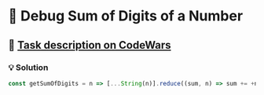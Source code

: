 # 📝 Debug Sum of Digits of a Number

## 🔗 [Task description on CodeWars](https://www.codewars.com/kata/563d59dd8e47a5ed220000ba)

### 💡 Solution

```javascript
const getSumOfDigits = n => [...String(n)].reduce((sum, n) => sum += +n, 0);
```
